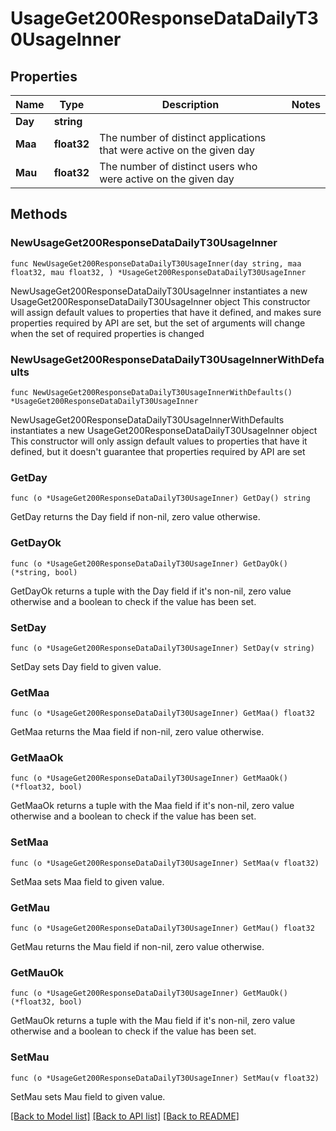 # UsageGet200ResponseDataDailyT30UsageInner

## Properties

Name | Type | Description | Notes
------------ | ------------- | ------------- | -------------
**Day** | **string** |  | 
**Maa** | **float32** | The number of distinct applications that were active on the given day | 
**Mau** | **float32** | The number of distinct users who were active on the given day | 

## Methods

### NewUsageGet200ResponseDataDailyT30UsageInner

`func NewUsageGet200ResponseDataDailyT30UsageInner(day string, maa float32, mau float32, ) *UsageGet200ResponseDataDailyT30UsageInner`

NewUsageGet200ResponseDataDailyT30UsageInner instantiates a new UsageGet200ResponseDataDailyT30UsageInner object
This constructor will assign default values to properties that have it defined,
and makes sure properties required by API are set, but the set of arguments
will change when the set of required properties is changed

### NewUsageGet200ResponseDataDailyT30UsageInnerWithDefaults

`func NewUsageGet200ResponseDataDailyT30UsageInnerWithDefaults() *UsageGet200ResponseDataDailyT30UsageInner`

NewUsageGet200ResponseDataDailyT30UsageInnerWithDefaults instantiates a new UsageGet200ResponseDataDailyT30UsageInner object
This constructor will only assign default values to properties that have it defined,
but it doesn't guarantee that properties required by API are set

### GetDay

`func (o *UsageGet200ResponseDataDailyT30UsageInner) GetDay() string`

GetDay returns the Day field if non-nil, zero value otherwise.

### GetDayOk

`func (o *UsageGet200ResponseDataDailyT30UsageInner) GetDayOk() (*string, bool)`

GetDayOk returns a tuple with the Day field if it's non-nil, zero value otherwise
and a boolean to check if the value has been set.

### SetDay

`func (o *UsageGet200ResponseDataDailyT30UsageInner) SetDay(v string)`

SetDay sets Day field to given value.


### GetMaa

`func (o *UsageGet200ResponseDataDailyT30UsageInner) GetMaa() float32`

GetMaa returns the Maa field if non-nil, zero value otherwise.

### GetMaaOk

`func (o *UsageGet200ResponseDataDailyT30UsageInner) GetMaaOk() (*float32, bool)`

GetMaaOk returns a tuple with the Maa field if it's non-nil, zero value otherwise
and a boolean to check if the value has been set.

### SetMaa

`func (o *UsageGet200ResponseDataDailyT30UsageInner) SetMaa(v float32)`

SetMaa sets Maa field to given value.


### GetMau

`func (o *UsageGet200ResponseDataDailyT30UsageInner) GetMau() float32`

GetMau returns the Mau field if non-nil, zero value otherwise.

### GetMauOk

`func (o *UsageGet200ResponseDataDailyT30UsageInner) GetMauOk() (*float32, bool)`

GetMauOk returns a tuple with the Mau field if it's non-nil, zero value otherwise
and a boolean to check if the value has been set.

### SetMau

`func (o *UsageGet200ResponseDataDailyT30UsageInner) SetMau(v float32)`

SetMau sets Mau field to given value.



[[Back to Model list]](../README.md#documentation-for-models) [[Back to API list]](../README.md#documentation-for-api-endpoints) [[Back to README]](../README.md)


